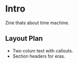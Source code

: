 # Intro
Zine thats about time machine.

## Layout Plan
- Two colum text with callouts.
- Section headers for eras.
